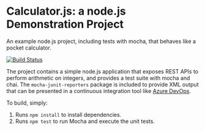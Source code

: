 Calculator.js: a node.js Demonstration Project
==============================================
An example node.js project, including tests with mocha, that behaves like
a pocket calculator.

[![Build Status](https://dev.azure.com/dmitrii-bludov/Version%20Controlling%20with%20Git%20in%20Azure%20Repos/_apis/build/status/Version%20Controlling%20with%20Git%20in%20Azure%20Repos-ASP.NET-CI?branchName=master)](https://dev.azure.com/dmitrii-bludov/Version%20Controlling%20with%20Git%20in%20Azure%20Repos/_build/latest?definitionId=4&branchName=master)

The project contains a simple node.js application that exposes REST APIs
to perform arithmetic on integers, and provides a test suite with mocha
and chai.  The `mocha-junit-reporters` package is included to provide XML
output that can be presented in a continuous integration tool like
[Azure DevOps](https://azure.com/devops).

To build, simply:

1. Runs `npm install` to install dependencies.
2. Runs `npm test` to run Mocha and execute the unit tests.

